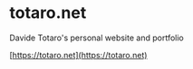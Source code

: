 # totaro.net
Davide Totaro's personal website and portfolio

[https://totaro.net](https://totaro.net)
